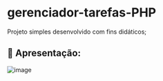 #   gerenciador-tarefas-PHP
Projeto simples desenvolvido com fins didáticos;

## :hammer: Apresentação:

![image](https://user-images.githubusercontent.com/95131108/216599951-dff0bfc1-ef43-4573-8ca6-4b26b26e05c4.png)
